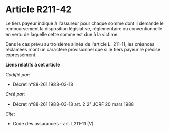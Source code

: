 # Article R211-42

Le tiers payeur indique à l'assureur pour chaque somme dont il demande le remboursement la disposition législative,
réglementaire ou conventionnelle en vertu de laquelle cette somme est due à la victime.

Dans le cas prévu au troisième alinéa de l'article L. 211-11, les créances réclamées n'ont un caractère provisionnel que si
le tiers payeur le précise expressément.

**Liens relatifs à cet article**

_Codifié par_:

  - Décret n°88-261 1988-03-18

_Créé par_:

  - Décret n°88-261 1988-03-18 art. 2 2° JORF 20 mars 1988

_Cite_:

  - Code des assurances - art. L211-11 (V)

